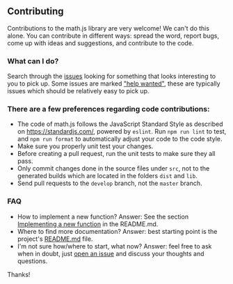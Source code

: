 ## Contributing

Contributions to the math.js library are very welcome! We can't do this alone. You can contribute in different ways: spread the word, report bugs, come up with ideas and suggestions, and contribute to the code.

### What can I do?

Search through the [issues](https://github.com/josdejong/mathjs/issues) looking
  for something that looks interesting to you to pick up. Some issues are marked
  ["help wanted"](https://github.com/josdejong/mathjs/issues?q=is%3Aissue+is%3Aopen+label%3A%22help+wanted%22),
  these are typically issues which should be relatively easy to pick up.

### There are a few preferences regarding code contributions:

- The code of math.js follows the JavaScript Standard Style as described on https://standardjs.com/, powered by `eslint`. Run `npm run lint` to test, and `npm run format` to automatically adjust your code to the code style.
- Make sure you properly unit test your changes.
- Before creating a pull request, run the unit tests to make sure they all pass.
- Only commit changes done in the source files under `src`, not to the generated builds
  which are located in the folders `dist` and `lib`.
- Send pull requests to the `develop` branch, not the `master` branch.

### FAQ

- How to implement a new function? Answer: See the section [Implementing a new function](README.md#implementing-a-new-function) in the README.md.
- Where to find more documentation? Answer: best starting point is the project's [README.md](https://github.com/josdejong/mathjs#readme) file. 
- I'm not sure how/where to start, what now? Answer: feel free to ask when in doubt, just [open an issue](https://github.com/josdejong/mathjs/issues) and discuss your thoughts and questions.

Thanks!
